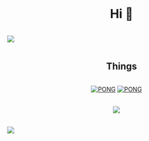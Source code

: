 <div id="user-content-toc">
  <ul align="center">
    <summary><h1 style="display: inline-block">Hi 👋</h1></summary>
  </ul>
</div>

<img src="https://user-images.githubusercontent.com/73097560/115834477-dbab4500-a447-11eb-908a-139a6edaec5c.gif">

<div id="user-content-toc">
  <ul align="center">
    <summary><h2 style="display: inline-block">Things</h2></summary>
  </ul>
</div>


<div align="center">
  <a href="https://github.com/Kai-Guan/PONG"><img src="https://github-readme-stats.vercel.app/api/pin/?username=Kai-Guan&repo=PONG&theme=radical&hide_border=true&show_icons=false" alt="PONG" /></a>
  <a href="https://github.com/Kai-Guan/BFS-Visualisation"><img src="https://github-readme-stats.vercel.app/api/pin/?username=Kai-Guan&repo=BFS-Visualisation&theme=radical&hide_border=true&show_icons=false" alt="PONG" /></a>
</div>

</div>

<br>

<p align="center">
  <img src="https://github-readme-stats.vercel.app/api?username=Kai-Guan&show_icons=true&theme=radical">
</p>

<br>

<img src="https://user-images.githubusercontent.com/73097560/115834477-dbab4500-a447-11eb-908a-139a6edaec5c.gif">

